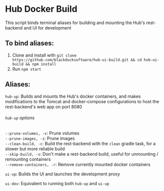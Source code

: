 # Hub Docker Build
This script binds terminal aliases for building and mounting the Hub's rest-backend and UI for development

## To bind aliases:
1. Clone and install with `git clone https://github.com/blackducksoftware/hub-ui-build.git && cd hub-ui-build && npm install`
2. Run `npm start`

## Aliases:
`hub-up`: Builds and mounts the Hub's docker containers, and makes modifications to the Tomcat and docker-compose configurations to host the rest-backend's web app on port 8080
###### `hub-up` options
  ```--prune-volumes, -v```: Prune volumes
<br>```--prune-images, -i```: Prune images
<br>```--clean-build, -c```: Build the rest-backend with the `clean` gradle task, for a slower but more reliable build
<br>```--skip-build, -s```: Don't make a rest-backend build, useful for unmounting / remounting containers
<br>```--remove-containers, -r```: Remove currently mounted docker containers

`ui-up`: Builds the UI and launches the development proxy

`ui-dev`: Equivalent to running both `hub-up` and `ui-up`
